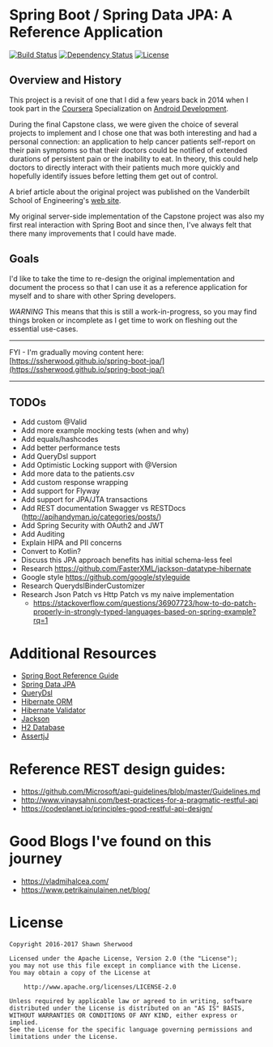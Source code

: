 # Spring Boot / Spring Data JPA: A Reference Application

[![Build Status](https://travis-ci.org/ssherwood/spring-boot-jpa.svg)](https://travis-ci.org/ssherwood/spring-boot-jpa)
[![Dependency Status](https://www.versioneye.com/user/projects/589f261a940b23003d2b00fc/badge.svg)](https://www.versioneye.com/user/projects/589f261a940b23003d2b00fc)
[![License](https://img.shields.io/badge/license-Apache%20License%202.0-brightgreen.svg)](http://www.apache.org/licenses/LICENSE-2.0.html)

## Overview and History

This project is a revisit of one that I did a few years back in 2014 when I took part in the
[Coursera](https://www.coursera.org/) Specialization on [Android Development](https://www.coursera.org/specializations/android-app-development).

During the final Capstone class, we were given the choice of several projects to implement and I
chose one that was both interesting and had a personal connection: an application to help cancer
patients self-report on their pain symptoms so that their doctors could be notified of extended
durations of persistent pain or the inability to eat.  In theory, this could help doctors to
directly interact with their patients much more quickly and hopefully identify issues before
letting them get out of control.

A brief article about the original project was published on the Vanderbilt School of Engineering's
[web site](http://engineering.vanderbilt.edu/news/2014/capstone-app-project-for-mooc-aims-to-track-help-manage-cancer-patients-pain/).

My original server-side implementation of the Capstone project was also my first real interaction
with Spring Boot and since then, I've always felt that there many improvements that I could have
made.

## Goals

I'd like to take the time to re-design the original implementation and document the process so that
I can use it as a reference application for myself and to share with other Spring developers.

*WARNING* This means that this is still a work-in-progress, so you may find things broken or
incomplete as I get time to work on fleshing out the essential use-cases.

---

FYI -
I'm gradually moving content here: [https://ssherwood.github.io/spring-boot-jpa/](https://ssherwood.github.io/spring-boot-jpa/)

---

## TODOs

- Add custom @Valid
- Add more example mocking tests (when and why)
- Add equals/hashcodes
- Add better performance tests
- Add QueryDsl support
- Add Optimistic Locking support with @Version
- Add more data to the patients.csv
- Add custom response wrapping
- Add support for Flyway
- Add support for JPA/JTA transactions
- Add REST documentation Swagger vs RESTDocs (http://apihandyman.io/categories/posts/)
- Add Spring Security with OAuth2 and JWT
- Add Auditing
- Explain HIPA and PII concerns
- Convert to Kotlin?
- Discuss this JPA approach benefits has initial schema-less feel
- Research https://github.com/FasterXML/jackson-datatype-hibernate
- Google style https://github.com/google/styleguide
- Research QuerydslBinderCustomizer
- Research Json Patch vs Http Patch vs my naive implementation 
  - https://stackoverflow.com/questions/36907723/how-to-do-patch-properly-in-strongly-typed-languages-based-on-spring-example?rq=1


# Additional Resources

- [Spring Boot Reference Guide](https://docs.spring.io/spring-boot/docs/current/reference/html/)
- [Spring Data JPA](http://docs.spring.io/spring-data/jpa/docs/current/reference/html/)
- [QueryDsl](http://www.querydsl.com/)
- [Hibernate ORM](http://hibernate.org/orm/)
- [Hibernate Validator](http://hibernate.org/validator/)
- [Jackson](http://wiki.fasterxml.com/JacksonHome)
- [H2 Database](http://www.h2database.com/html/main.html)
- [AssertjJ](https://joel-costigliola.github.io/assertj/)

# Reference REST design guides:

- https://github.com/Microsoft/api-guidelines/blob/master/Guidelines.md
- http://www.vinaysahni.com/best-practices-for-a-pragmatic-restful-api
- https://codeplanet.io/principles-good-restful-api-design/


# Good Blogs I've found on this journey

- https://vladmihalcea.com/
- https://www.petrikainulainen.net/blog/

# License

    Copyright 2016-2017 Shawn Sherwood

    Licensed under the Apache License, Version 2.0 (the "License");
    you may not use this file except in compliance with the License.
    You may obtain a copy of the License at

        http://www.apache.org/licenses/LICENSE-2.0

    Unless required by applicable law or agreed to in writing, software
    distributed under the License is distributed on an "AS IS" BASIS,
    WITHOUT WARRANTIES OR CONDITIONS OF ANY KIND, either express or implied.
    See the License for the specific language governing permissions and
    limitations under the License.
